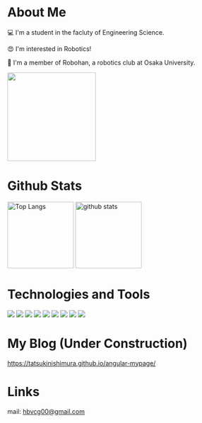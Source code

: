 # About Me

:computer: I'm a student in the facluty of Engineering Science.

:heart_eyes: I'm interested in Robotics!

:robot: I'm a member of Robohan, a robotics club at Osaka University.

<img src="https://blog.robohan.net/logos/robohan2.png" data-canonical-src="https://blog2.robohan.net/logos/robohan2.png" height="200"/> 


# Github Stats

<p align="left"> 
  <img alt="Top Langs" height="150px" src="https://github-readme-stats.vercel.app/api/top-langs/?username=TatsukiNishimura&layout=compact&show_icons=true&theme=onedark" />
  <img alt="github stats" height="150px" src="https://github-readme-stats.vercel.app/api?username=TatsukiNishimura&theme=onedark&show_icons=ture" />
</p>

# Technologies and Tools
<div>
  <img src="https://img.shields.io/badge/-C-important.svg?logo=C&style=flat"/>  
  <img src="https://img.shields.io/badge/-C++-green.svg?logo=Cplusplus&style=flat"/>
  <img src="https://img.shields.io/badge/-Python-yellow.svg?logo=Python&style=flat"/>
  <img src="https://img.shields.io/badge/-Angular-red.svg?logo=Angular&style=flat"/>
  <img src="https://img.shields.io/badge/-TypeScript-white.svg?logo=TypeScript&style=flat"/>
  <img src="https://img.shields.io/badge/-HTML-orange.svg?logo=html5&style=flat"/>
  <img src="https://img.shields.io/badge/-Ubuntu-yellow.svg?logo=Ubuntu&style=flat"/>
  <img src="https://img.shields.io/badge/-ROS-blue.svg?logo=ROS&style=flat"/>
  <img src="https://img.shields.io/badge/-Mbed-0091BD.svg"/>

</div>

# My Blog (Under Construction)
https://tatsukinishimura.github.io/angular-mypage/

# Links
mail: hbvcg00@gmail.com
